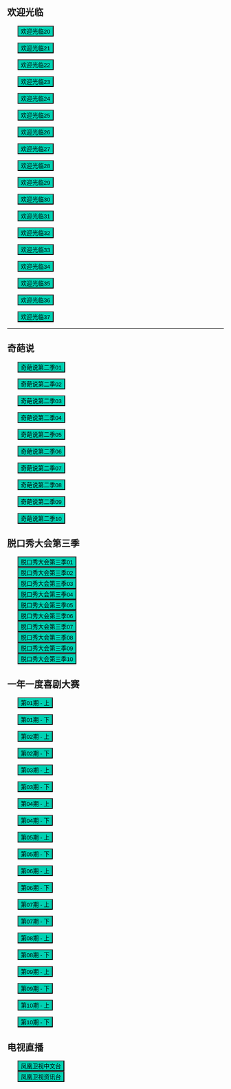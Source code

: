## 欢迎光临

* <button class="btn btn-link" onclick="play('https://b.baobuzz.com/m3u8/566092.m3u8?sign=3c07dd320ea41138e41be9c615621874')">欢迎光临20</button>

* <button class="btn btn-link" onclick="play('https://b.baobuzz.com/m3u8/566181.m3u8?sign=d02b43882fa2989e0256464d57584f8f')">欢迎光临21</button>
* <button class="btn btn-link" onclick="play('https://b.baobuzz.com/m3u8/566182.m3u8?sign=b8d7181d4ac180959f1afd3c3b9683a2')">欢迎光临22</button>
* <button class="btn btn-link" onclick="play('https://b.baobuzz.com/m3u8/566362.m3u8?sign=763f43accc0122d617c066e775d491f1')">欢迎光临23</button>
* <button class="btn btn-link" onclick="play('https://b.baobuzz.com/m3u8/566363.m3u8?sign=07a8cc570224fa235e0dbc4a3dc1a66e')">欢迎光临24</button>
* <button class="btn btn-link" onclick="play('https://b.baobuzz.com/m3u8/566449.m3u8?sign=597fd5b788d1d06c214bea1174bdfdf0')">欢迎光临25</button>

* <button class="btn btn-link" onclick="play('https://b.baobuzz.com/m3u8/566450.m3u8?sign=9e61069d709319f2d3cbcdfe7647dd11')">欢迎光临26</button>
* <button class="btn btn-link" onclick="play('https://b.baobuzz.com/m3u8/566509.m3u8?sign=a6947bc8b8e0f7c0b4dca953818d3a93')">欢迎光临27</button>
* <button class="btn btn-link" onclick="play('https://b.baobuzz.com/m3u8/566510.m3u8?sign=1e1ccc44438990c7e3f363a8bbbf0df8')">欢迎光临28</button>
* <button class="btn btn-link" onclick="play('https://b.baobuzz.com/m3u8/566652.m3u8?sign=2578edbacaab76863ac066f08289b371')">欢迎光临29</button>
* <button class="btn btn-link" onclick="play('https://b.baobuzz.com/m3u8/566653.m3u8?sign=f5a013f98ba25f778d847334182589f0')">欢迎光临30</button>

* <button class="btn btn-link" onclick="play('https://b.baobuzz.com/m3u8/566944.m3u8?sign=1f2c1f0142341426ea75452be3eda87e')">欢迎光临31</button>
* <button class="btn btn-link" onclick="play('https://b.baobuzz.com/m3u8/566945.m3u8?sign=64c897688ace526140c3fa4517c65e61')">欢迎光临32</button>
* <button class="btn btn-link" onclick="play('https://b.baobuzz.com/m3u8/567004.m3u8?sign=567a289498f68340fbebbdd3b876e81c')">欢迎光临33</button>
* <button class="btn btn-link" onclick="play('https://b.baobuzz.com/m3u8/567103.m3u8?sign=5ca5788127242f7dfdc9d379af17b2d6')">欢迎光临34</button>
* <button class="btn btn-link" onclick="play('https://b.baobuzz.com/m3u8/567104.m3u8?sign=dea49023ba8d831c5ff83268aa20c25b')">欢迎光临35</button>

* <button class="btn btn-link" onclick="play('https://b.baobuzz.com/m3u8/567204.m3u8?sign=dc1ba3fb7d2be50062fe8b46feea1d09')">欢迎光临36</button>
* <button class="btn btn-link" onclick="play('https://b.baobuzz.com/m3u8/567205.m3u8?sign=983683546d1f5c68339a02017bb2756a')">欢迎光临37</button>


---

## 奇葩说

* <button class="btn btn-link" onclick="play('https://m3u8.taopianplay.com/taopian/665d42bf-730b-461f-8656-4bb8d19b0d0d/0cdfbd92-159d-450a-b292-04a0bcd0adbb/56704/571df667-5856-4bb2-a9dc-b49e1d1e015d/SD/playlist.m3u8')">奇葩说第二季01</button>
* <button class="btn btn-link" onclick="play('https://m3u8.taopianplay.com/taopian/665d42bf-730b-461f-8656-4bb8d19b0d0d/0cdfbd92-159d-450a-b292-04a0bcd0adbb/56704/630c3a35-fccc-4f55-a03b-795f4112584b/SD/playlist.m3u8')">奇葩说第二季02</button>
* <button class="btn btn-link" onclick="play('https://m3u8.taopianplay.com/taopian/665d42bf-730b-461f-8656-4bb8d19b0d0d/0cdfbd92-159d-450a-b292-04a0bcd0adbb/56704/aba34dc2-d04b-4809-874f-9b43d256674c/SD/playlist.m3u8')">奇葩说第二季03</button>
* <button class="btn btn-link" onclick="play('https://m3u8.taopianplay.com/taopian/665d42bf-730b-461f-8656-4bb8d19b0d0d/0cdfbd92-159d-450a-b292-04a0bcd0adbb/56704/b186bae2-d192-4aec-a145-5bd93211e491/SD/playlist.m3u8')">奇葩说第二季04</button>
* <button class="btn btn-link" onclick="play('https://m3u8.taopianplay.com/taopian/665d42bf-730b-461f-8656-4bb8d19b0d0d/0cdfbd92-159d-450a-b292-04a0bcd0adbb/56704/4e340f22-33f1-464b-80f6-8f90ff36ba0e/SD/playlist.m3u8')">奇葩说第二季05</button>


* <button class="btn btn-link" onclick="play('https://m3u8.taopianplay.com/taopian/665d42bf-730b-461f-8656-4bb8d19b0d0d/0cdfbd92-159d-450a-b292-04a0bcd0adbb/56704/67e0bba7-e9b3-4a34-830b-a7c2ddcb3e83/SD/playlist.m3u8')">奇葩说第二季06</button>
* <button class="btn btn-link" onclick="play('https://m3u8.taopianplay.com/taopian/665d42bf-730b-461f-8656-4bb8d19b0d0d/0cdfbd92-159d-450a-b292-04a0bcd0adbb/56704/ff471bbc-7b36-45ef-a94d-c16c5707f44e/SD/playlist.m3u8')">奇葩说第二季07</button>
* <button class="btn btn-link" onclick="play('https://m3u8.taopianplay.com/taopian/665d42bf-730b-461f-8656-4bb8d19b0d0d/0cdfbd92-159d-450a-b292-04a0bcd0adbb/56704/8eacff13-1ddf-40b4-879f-745d08ef4f17/SD/playlist.m3u8')">奇葩说第二季08</button>
* <button class="btn btn-link" onclick="play('https://m3u8.taopianplay.com/taopian/665d42bf-730b-461f-8656-4bb8d19b0d0d/0cdfbd92-159d-450a-b292-04a0bcd0adbb/56704/df35e66e-6e77-4c33-9563-1c391173a8ac/SD/playlist.m3u8')">奇葩说第二季09</button>
* <button class="btn btn-link" onclick="play('https://m3u8.taopianplay.com/taopian/665d42bf-730b-461f-8656-4bb8d19b0d0d/0cdfbd92-159d-450a-b292-04a0bcd0adbb/56704/5c5298b8-955e-4ba4-b2d9-d8b2d751f75a/SD/playlist.m3u8')">奇葩说第二季10</button>


## 脱口秀大会第三季

* <button class="btn btn-link" onclick="play('https://new.eduzone.top/20211113/Zd6sgfeE/1000kb/hls/index.m3u8')">脱口秀大会第三季01</button>
* <button class="btn btn-link" onclick="play('https://new.eduzone.top/20211113/eLSvlH1N/1000kb/hls/index.m3u8')">脱口秀大会第三季02</button>
* <button class="btn btn-link" onclick="play('https://new.eduzone.top/20211113/CY2gV040/1000kb/hls/index.m3u8')">脱口秀大会第三季03</button>
* <button class="btn btn-link" onclick="play('https://new.eduzone.top/20211113/O2Gu53Xx/1000kb/hls/index.m3u8')">脱口秀大会第三季04</button>
* <button class="btn btn-link" onclick="play('https://new.eduzone.top/20211113/4a0vMoJS/1000kb/hls/index.m3u8')">脱口秀大会第三季05</button>
* <button class="btn btn-link" onclick="play('https://new.eduzone.top/20211113/zXHNKx99/1000kb/hls/index.m3u8')">脱口秀大会第三季06</button>
* <button class="btn btn-link" onclick="play('https://new.eduzone.top/20211113/gUujedX2/1000kb/hls/index.m3u8')">脱口秀大会第三季07</button>
* <button class="btn btn-link" onclick="play('https://new.eduzone.top/20211113/qnTRF8Ji/1000kb/hls/index.m3u8')">脱口秀大会第三季08</button>
* <button class="btn btn-link" onclick="play('https://new.eduzone.top/20211113/DJHk9QdD/1000kb/hls/index.m3u8')">脱口秀大会第三季09</button>
* <button class="btn btn-link" onclick="play('https://new.eduzone.top/20211113/RZQdRTwK/1000kb/hls/index.m3u8')">脱口秀大会第三季10</button>

## 一年一度喜剧大赛

* <button class="btn btn-link" onclick="play('http://github.dgcontinent.com/tvshow3/xiju_001.m3u8')">第01期 - 上</button>
* <button class="btn btn-link" onclick="play('http://github.dgcontinent.com/tvshow3/xiju_002.m3u8')">第01期 - 下</button>
* <button class="btn btn-link" onclick="play('http://github.dgcontinent.com/tvshow3/xiju_003.m3u8')">第02期 - 上</button>
* <button class="btn btn-link" onclick="play('https://sod.kuaibocaiji.com/20211029/mmbxZhOV/index.m3u8')">第02期 - 下</button>
* <button class="btn btn-link" onclick="play('https://sod.kuaibocaiji.com/20211029/4GJACU08/index.m3u8')">第03期 - 上</button>
* <button class="btn btn-link" onclick="play('http://github.dgcontinent.com/tvshow3/xiju_006.m3u8')">第03期 - 下</button>
* <button class="btn btn-link" onclick="play('http://github.dgcontinent.com/tvshow3/xiju_007.m3u8')">第04期 - 上</button>
* <button class="btn btn-link" onclick="play('http://github.dgcontinent.com/tvshow3/xiju_008.m3u8')">第04期 - 下</button>
* <button class="btn btn-link" onclick="play('http://github.dgcontinent.com/tvshow3/xiju_009.m3u8')">第05期 - 上</button>
* <button class="btn btn-link" onclick="play('http://github.dgcontinent.com/tvshow3/xiju_010.m3u8')">第05期 - 下</button>
* <button class="btn btn-link" onclick="play('http://github.dgcontinent.com/tvshow3/xiju_011.m3u8')">第06期 - 上</button>
* <button class="btn btn-link" onclick="play('http://github.dgcontinent.com/tvshow3/xiju_012.m3u8')">第06期 - 下</button>
* <button class="btn btn-link" onclick="play('http://github.dgcontinent.com/tvshow3/xiju_013.m3u8')">第07期 - 上</button>
* <button class="btn btn-link" onclick="play('http://github.dgcontinent.com/tvshow3/xiju_014.m3u8')">第07期 - 下</button>

* <button class="btn btn-link" onclick="play('http://github.dgcontinent.com/tvshow3/xiju_015.m3u8')">第08期 - 上</button>
* <button class="btn btn-link" onclick="play('http://github.dgcontinent.com/tvshow3/xiju_016.m3u8')">第08期 - 下</button>
* <button class="btn btn-link" onclick="play('http://github.dgcontinent.com/tvshow3/xiju_017.m3u8')">第09期 - 上</button>
* <button class="btn btn-link" onclick="play('http://github.dgcontinent.com/tvshow3/xiju_018.m3u8')">第09期 - 下</button>
* <button class="btn btn-link" onclick="play('https://github.dgcontinent.com/tvshow3/xiju_019.m3u8')">第10期 - 上</button>
* <button class="btn btn-link" onclick="play('https://github.dgcontinent.com/tvshow3/xiju_020.m3u8')">第10期 - 下</button>


## 电视直播

* <button class="btn btn-link" onclick="play('https://playtv-live.ifeng.com/live/06OLEGEGM4G_tv1.m3u8')">凤凰卫视中文台</button>
* <button class="btn btn-link" onclick="play('https://playtv-live.ifeng.com/live/06OLEEWQKN4_tv1.m3u8')">凤凰卫视资讯台</button>

<style>
  .btn-link {
    background: hsl(171, 100%, 41%);
  }

  .btn-link:hover {
    background: hsl(48, 100%, 67%);
  }

  ul {
    list-style-type: none;
  }

</style>

<script>
  function play(url) {
    var payload = {
        "video_url": url
    };

    fetch('https://ofhnindco6.execute-api.ap-southeast-2.amazonaws.com/video_pub', {
        method: 'POST',
        headers: {
            'Accept': 'application/json',
            'Content-Type': 'application/json'
        },
        body: JSON.stringify(payload)
    }).then(resp => console.log(resp));
  }
</script>